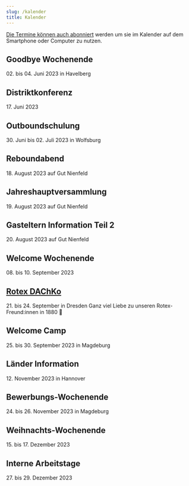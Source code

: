 ```yaml
---
slug: /kalender
title: Kalender
---
```


[Die Termine können auch abonniert](https://storage.rotex1800.de/remote.php/dav/public-calendars/St4BEmjY2CqQaqHt?export) werden um sie im Kalender auf dem
Smartphone oder Computer zu nutzen.

## Goodbye Wochenende
02\. bis 04. Juni 2023 in Havelberg

## Distriktkonferenz
17\. Juni 2023

## Outboundschulung
30\. Juni bis 02. Juli 2023 in Wolfsburg

## Reboundabend
18\. August 2023 auf Gut Nienfeld

## Jahreshauptversammlung
19\. August 2023 auf Gut Nienfeld

## Gasteltern Information Teil 2
20\. August 2023 auf Gut Nienfeld

## Welcome Wochenende
08\. bis 10. September 2023

## [Rotex DAChKo](https://dachko.rotex.org)
21\. bis 24. September in Dresden
Ganz viel Liebe zu unseren Rotex-Freund:innen in 1880 💙

## Welcome Camp
25\. bis 30. September 2023 in Magdeburg

## Länder Information
12\. November 2023 in Hannover

## Bewerbungs-Wochenende
24\. bis 26. November 2023 in Magdeburg

## Weihnachts-Wochenende
15\. bis 17. Dezember 2023

## Interne Arbeitstage
27\. bis 29. Dezember 2023
